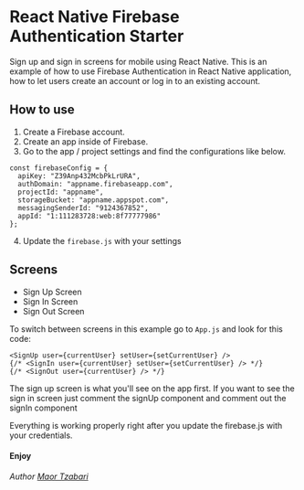 React Native Firebase Authentication Starter
=====================================

Sign up and sign in screens for mobile using React Native.
This is an example of how to use Firebase Authentication in React Native application, how to let users create an account or log in to an existing account.

How to use
----------

1. Create a Firebase account.
2. Create an app inside of Firebase.
3. Go to the app / project settings and find the configurations like below.


```
const firebaseConfig = {
  apiKey: "Z39Anp432McbPkLrURA",
  authDomain: "appname.firebaseapp.com",
  projectId: "appname",
  storageBucket: "appname.appspot.com",
  messagingSenderId: "9124367852",
  appId: "1:111283728:web:8f77777986"
};
```
4. Update the `firebase.js` with your settings  


Screens
------------

- Sign Up Screen
- Sign In Screen
- Sign Out Screen

To switch between screens in this example go to `App.js` and look for this code:
```
<SignUp user={currentUser} setUser={setCurrentUser} />
{/* <SignIn user={currentUser} setUser={setCurrentUser} /> */}
{/* <SignOut user={currentUser} /> */}
```

The sign up screen is what you'll see on the app first.
If you want to see the sign in screen just comment the signUp component and comment out the signIn component

Everything is working properly right after you update the firebase.js with your credentials.

#### Enjoy

*Author [Maor Tzabari](https://https://oritzio.com/)*